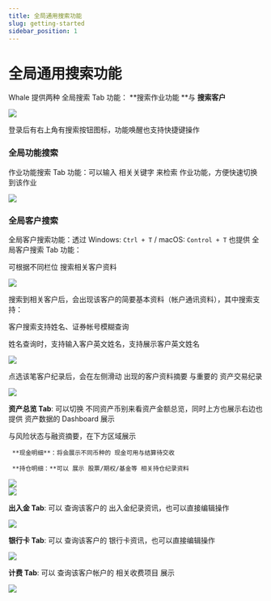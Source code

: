 ```yaml
---
title: 全局通用搜索功能
slug: getting-started
sidebar_position: 1
---
```



# 全局通用搜索功能

Whale 提供两种 全局搜索 Tab 功能：  **搜索作业功能 **与 **搜索客户**

<img src="/assets/BVaBbtPo4ovSkZxlzz3c4xShn2g.png"/>

登录后有右上角有搜索按钮图标，功能唤醒也支持快捷键操作

### 全局功能搜索

作业功能搜索 Tab 功能：可以输入 相关关键字 来检索 作业功能，方便快速切换到该作业

<img src="/assets/Kn3CbXcqPoODAnxGg0ZctF1LnKd.png"/>

### 全局客户搜索

全局客户搜索功能：透过 Windows: `Ctrl + T` / macOS:  `Control + T` 也提供 全局客户搜索 Tab 功能：

可根据不同栏位 搜索相关客户资料

<img src="/assets/HJr2bxOvToO50lxddURcoSqPnPd.png"/>

搜索到相关客户后，会出现该客户的简要基本资料（帐户通讯资料），其中搜索支持：

客户搜索支持姓名、证券帐号模糊查询

姓名查询时，支持输入客户英文姓名，支持展示客户英文姓名

<img src="/assets/LRCQbL62Woxd9TxEszBcQRjanah.png"/>

点选该笔客户纪录后，会在左侧滑动 出现的客户资料摘要 与重要的 资产交易纪录

<img src="/assets/WKf5bnuUUoTp8dxFKl7cQSlwn8b.png"/>

**资产总览 Tab**: 可以切换 不同资产币别来看资产金额总览，同时上方也展示右边也提供 资产数据的 Dashboard 展示

与风险状态与融资摘要，在下方区域展示 

     **现金明细**：将会展示不同币种的 现金可用与结算待交收

     **持仓明细：**可以 展示 股票/期权/基金等 相关持仓纪录资料

<div class="grid gap-3 grid-cols-2">
<div>
<img src="/assets/XSVbbN3CGo0fpWxnEb2cXMVnn0f.png"/>
</div>
<div>
<img src="/assets/LSyJbHVdyoy5pRx6uoncXwWgn58.png"/>
</div>
</div>

**出入金 Tab**:  可以 查询该客户的 出入金纪录资讯，也可以直接编辑操作

<img src="/assets/Cauvb1hLgo9pv7xhBoVcYbDinkd.png"/>

**银行卡 Tab**:  可以 查询该客户的 银行卡资讯，也可以直接编辑操作

<img src="/assets/UUBCbvxyEo9OOyxfDJDcwXjnnGb.png"/>

**计费 Tab**:  可以 查询该客户帐户的 相关收费项目 展示

<img src="/assets/DVWYb6CJZo409IxrD1Tc0jsZnkg.png"/>

